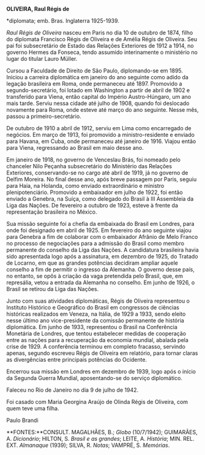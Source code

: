 **OLIVEIRA, Raul Régis de**

\*diplomata; emb. Bras. Inglaterra 1925-1939.

*Raul Régis de Oliveira* nasceu em Paris no dia 10 de outubro de 1874,
filho do diplomata Francisco Régis de Oliveira e de Amélia Régis de
Oliveira. Seu pai foi subsecretário de Estado das Relações Exteriores de
1912 a 1914, no governo Hermes da Fonseca, tendo assumido interinamente
o ministério no lugar do titular Lauro Müller.

Cursou a Faculdade de Direito de São Paulo, diplomando-se em 1895.
Iniciou a carreira diplomática em janeiro do ano seguinte como adido da
legação brasileira em Roma, onde permaneceu até 1897. Promovido a
segundo-secretário, foi lotado em Washington a partir de abril de 1902 e
transferido para Viena, então capital do Império Austro-Húngaro, um ano
mais tarde. Serviu nessa cidade até julho de 1908, quando foi deslocado
novamente para Roma, onde esteve até março do ano seguinte. Nesse mês,
passou a primeiro-secretário.

De outubro de 1910 a abril de 1912, serviu em Lima como encarregado de
negócios. Em março de 1913, foi promovido a ministro-residente e enviado
para Havana, em Cuba, onde permaneceu até janeiro de 1916. Viajou então
para Viena, regressando ao Brasil em maio desse ano.

Em janeiro de 1918, no governo de Venceslau Brás, foi nomeado pelo
chanceler Nilo Peçanha subsecretário do Ministério das Relações
Exteriores, conservando-se no cargo até abril de 1919, já no governo de
Delfim Moreira. No final desse ano, após breve passagem por Paris,
seguiu para Haia, na Holanda, como enviado extraordinário e ministro
plenipotenciário. Promovido a embaixador em julho de 1922, foi então
enviado a Genebra, na Suíça, como delegado do Brasil à III Assembleia da
Liga das Nações. De fevereiro a outubro de 1923, esteve à frente da
representação brasileira no México.

Sua missão seguinte foi a chefia da embaixada do Brasil em Londres, para
onde foi designado em abril de 1925. Em fevereiro do ano seguinte viajou
para Genebra a fim de colaborar com o embaixador Afrânio de Melo Franco
no processo de negociações para a admissão do Brasil como membro
permanente do conselho da Liga das Nações. A candidatura brasileira
havia sido apresentada logo após a assinatura, em dezembro de 1925, do
Tratado de Locarno, em que as grandes potências decidiram ampliar aquele
conselho a fim de permitir o ingresso da Alemanha. O governo desse país,
no entanto, se opôs à criação da vaga pretendida pelo Brasil, que, em
represália, vetou a entrada da Alemanha no conselho. Em junho de 1926, o
Brasil se retirou da Liga das Nações.

Junto com suas atividades diplomáticas, Régis de Oliveira representou o
Instituto Histórico e Geográfico do Brasil em congressos de ciências
históricas realizados em Veneza, na Itália, de 1929 a 1933, sendo eleito
nesse último ano vice-presidente da comissão permanente de história
diplomática. Em junho de 1933, representou o Brasil na Conferência
Monetária de Londres, que tentou estabelecer medidas de cooperação entre
as nações para a recuperação da economia mundial, abalada pela crise de
1929. A conferência terminou em completo fracasso, servindo apenas,
segundo escreveu Régis de Oliveira em relatório, para tornar claras as
divergências entre principais potências do Ocidente.

Encerrou sua missão em Londres em dezembro de 1939, logo após o início
da Segunda Guerra Mundial, aposentando-se do serviço diplomático.

Faleceu no Rio de Janeiro no dia 9 de julho de 1942.

Foi casado com Maria Georgina Araújo de Olinda Régis de Oliveira, com
quem teve uma filha.

Paulo Brandi

**FONTES:**CONSULT. MAGALHÃES, B.; *Globo* (10/7/1942); GUIMARÃES, A.
*Dicionário*; HILTON, S. *Brasil e as grandes*; LEITE, A. *História*;
MIN. REL. EXT. *Almanaque* (1939); SILVA, R. *Notas*; VAMPRÉ, S.
*Memórias*.
